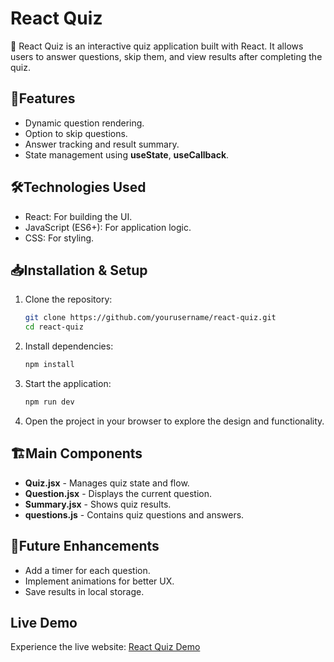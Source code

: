 # **React Quiz**

🚀 React Quiz is an interactive quiz application built with React. It allows users to answer questions, skip them, and view results after completing the quiz.

## 📌**Features**

- Dynamic question rendering.
- Option to skip questions.
- Answer tracking and result summary.
- State management using **useState**, **useCallback**.

## 🛠️**Technologies Used**

- React: For building the UI.
- JavaScript (ES6+): For application logic.
- CSS: For styling.

## 📥**Installation & Setup**

1. Clone the repository:
   ```bash
   git clone https://github.com/yourusername/react-quiz.git
   cd react-quiz
   ```
2. Install dependencies:
   ```bash
   npm install
   ```
3. Start the application:
   ```bash
   npm run dev
   ```
4. Open the project in your browser to explore the design and functionality.

## 🏗️**Main Components**

- **Quiz.jsx** - Manages quiz state and flow.
- **Question.jsx** - Displays the current question.
- **Summary.jsx** - Shows quiz results.
- **questions.js** - Contains quiz questions and answers.

## 🚀**Future Enhancements**

- Add a timer for each question.
- Implement animations for better UX.
- Save results in local storage.

## **Live Demo**

Experience the live website: [React Quiz Demo](https://minimal005.github.io/Quiz-Victorina-React/)
